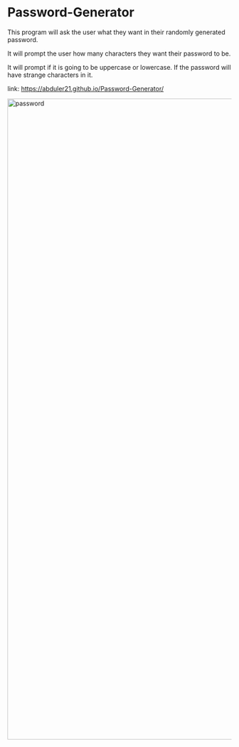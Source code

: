 # Password-Generator
This program will ask the user what they want in their randomly generated password.

It will prompt the user how many characters they want their password to be.

It will prompt if it is going to be uppercase or lowercase. If the password will have strange characters in it.

link: https://abduler21.github.io/Password-Generator/

<img width="1440" alt="password" src="https://user-images.githubusercontent.com/90392805/159102244-64cbc8c4-7fc3-47d7-9acd-68c68a48c020.png">
